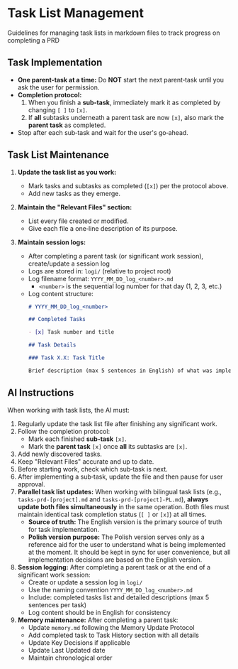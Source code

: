 
# Task List Management

Guidelines for managing task lists in markdown files to track progress on completing a PRD

## Task Implementation

- **One parent-task at a time:** Do **NOT** start the next parent‑task until you ask the user for permission.
- **Completion protocol:**  
  1. When you finish a **sub‑task**, immediately mark it as completed by changing `[ ]` to `[x]`.  
  2. If **all** subtasks underneath a parent task are now `[x]`, also mark the **parent task** as completed.  
- Stop after each sub‑task and wait for the user's go‑ahead.

## Task List Maintenance

1. **Update the task list as you work:**
   - Mark tasks and subtasks as completed (`[x]`) per the protocol above.
   - Add new tasks as they emerge.

2. **Maintain the "Relevant Files" section:**
   - List every file created or modified.
   - Give each file a one‑line description of its purpose.

3. **Maintain session logs:**
   - After completing a parent task (or significant work session), create/update a session log
   - Logs are stored in: `logi/` (relative to project root)
   - Log filename format: `YYYY_MM_DD_log_<number>.md`
     - `<number>` is the sequential log number for that day (1, 2, 3, etc.)
   - Log content structure:
     ```markdown
     # YYYY_MM_DD_log_<number>
     
     ## Completed Tasks
     
     - [x] Task number and title
     
     ## Task Details
     
     ### Task X.X: Task Title
     
     Brief description (max 5 sentences in English) of what was implemented, key decisions made, files created/modified, and any important notes or considerations for future work.
     ```

## AI Instructions

When working with task lists, the AI must:

1. Regularly update the task list file after finishing any significant work.
2. Follow the completion protocol:
   - Mark each finished **sub‑task** `[x]`.
   - Mark the **parent task** `[x]` once **all** its subtasks are `[x]`.
3. Add newly discovered tasks.
4. Keep "Relevant Files" accurate and up to date.
5. Before starting work, check which sub‑task is next.
6. After implementing a sub‑task, update the file and then pause for user approval.
7. **Parallel task list updates:** When working with bilingual task lists (e.g., `tasks-prd-[project].md` and `tasks-prd-[project]-PL.md`), **always update both files simultaneously** in the same operation. Both files must maintain identical task completion status (`[ ]` or `[x]`) at all times.
   - **Source of truth:** The English version is the primary source of truth for task implementation.
   - **Polish version purpose:** The Polish version serves only as a reference aid for the user to understand what is being implemented at the moment. It should be kept in sync for user convenience, but all implementation decisions are based on the English version.
8. **Session logging:** After completing a parent task or at the end of a significant work session:
   - Create or update a session log in `logi/`
   - Use the naming convention `YYYY_MM_DD_log_<number>.md`
   - Include: completed tasks list and detailed descriptions (max 5 sentences per task)
   - Log content should be in English for consistency
9. **Memory maintenance:** After completing a parent task:
   - Update `memory.md` following the Memory Update Protocol
   - Add completed task to Task History section with all details
   - Update Key Decisions if applicable
   - Update Last Updated date
   - Maintain chronological order


